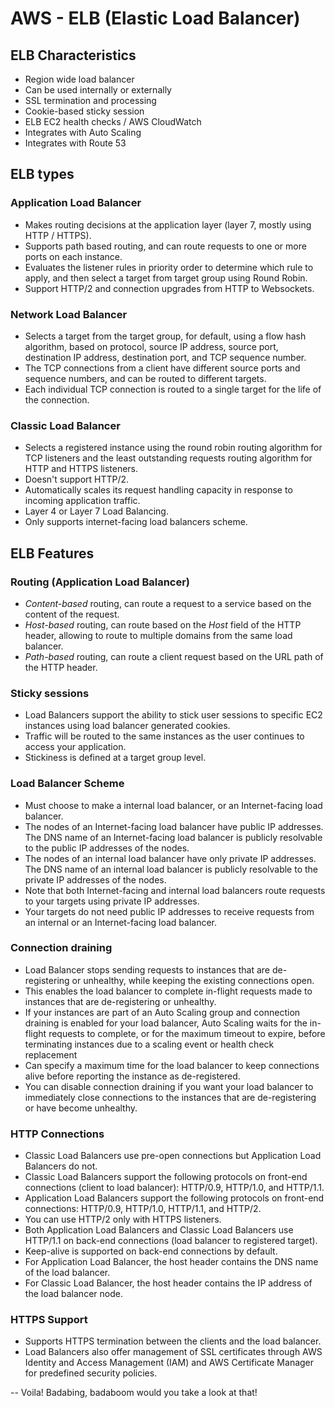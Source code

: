 # AWS - ELB (Elastic Load Balancer)

## ELB Characteristics

- Region wide load balancer
- Can be used internally or externally
- SSL termination and processing
- Cookie-based sticky session
- ELB EC2 health checks / AWS CloudWatch
- Integrates with Auto Scaling
- Integrates with Route 53

## ELB types

### Application Load Balancer
- Makes routing decisions at the application layer (layer 7, mostly using HTTP / HTTPS).
- Supports path based routing, and can route requests to one or more ports on each instance.
- Evaluates the listener rules in priority order to determine which rule to apply, and then select a target from target group using Round Robin.
- Support HTTP/2 and connection upgrades from HTTP to Websockets.

### Network Load Balancer

- Selects a target from the target group, for default, using a flow hash algorithm, based on protocol, source IP address, source port, destination IP address, destination port, and TCP sequence number.
- The TCP connections from a client have different source ports and sequence numbers, and can be routed to different targets.
- Each individual TCP connection is routed to a single target for the life of the connection.

### Classic Load Balancer

- Selects a registered instance using the round robin routing algorithm for TCP listeners and the least outstanding requests routing algorithm for HTTP and HTTPS listeners.
- Doesn't support HTTP/2.
- Automatically scales its request handling capacity in response to incoming application traffic.
- Layer 4 or Layer 7 Load Balancing.
- Only supports internet-facing load balancers scheme.

## ELB Features

### Routing (Application Load Balancer)
- *Content-based* routing, can route a request to a service based on the content of the request.
- *Host-based* routing, can route based on the *Host* field of the HTTP header, allowing to route to multiple domains from the same load balancer.
- *Path-based* routing, can route a client request based on the URL path of the HTTP header.

### Sticky sessions 
- Load Balancers support the ability to stick user sessions to specific EC2 instances using load balancer generated cookies. 
- Traffic will be routed to the same instances as the user continues to access your application.
- Stickiness is defined at a target group level.

### Load Balancer Scheme
- Must choose to make a internal load balancer, or an Internet-facing load balancer.
- The nodes of an Internet-facing load balancer have public IP addresses. The DNS name of an Internet-facing load balancer is publicly resolvable to the public IP addresses of the nodes. 
- The nodes of an internal load balancer have only private IP addresses. The DNS name of an internal load balancer is publicly resolvable to the private IP addresses of the nodes.
- Note that both Internet-facing and internal load balancers route requests to your targets using private IP addresses.
- Your targets do not need public IP addresses to receive requests from an internal or an Internet-facing load balancer.

### Connection draining 
- Load Balancer stops sending requests to instances that are de-registering or unhealthy, while keeping the existing connections open. 
- This enables the load balancer to complete in-flight requests made to instances that are de-registering or unhealthy.
- If your instances are part of an Auto Scaling group and connection draining is enabled for your load balancer, Auto Scaling waits for the in-flight requests to complete, or for the maximum timeout to expire, before terminating instances due to a scaling event or health check replacement
- Can specify a maximum time for the load balancer to keep connections alive before reporting the instance as de-registered.
- You can disable connection draining if you want your load balancer to immediately close connections to the instances that are de-registering or have become unhealthy.

### HTTP Connections
- Classic Load Balancers use pre-open connections but Application Load Balancers do not.
- Classic Load Balancers support the following protocols on front-end connections (client to load balancer): HTTP/0.9, HTTP/1.0, and HTTP/1.1.
- Application Load Balancers support the following protocols on front-end connections: HTTP/0.9, HTTP/1.0, HTTP/1.1, and HTTP/2.
- You can use HTTP/2 only with HTTPS listeners.
- Both Application Load Balancers and Classic Load Balancers use HTTP/1.1 on back-end connections (load balancer to registered target). 
- Keep-alive is supported on back-end connections by default.
- For Application Load Balancer, the host header contains the DNS name of the load balancer.
- For Classic Load Balancer, the host header contains the IP address of the load balancer node.

### HTTPS Support
- Supports HTTPS termination between the clients and the load balancer. 
- Load Balancers also offer management of SSL certificates through AWS Identity and Access Management (IAM) and AWS Certificate Manager for predefined security policies.

--
Voila! Badabing, badaboom would you take a look at that!
